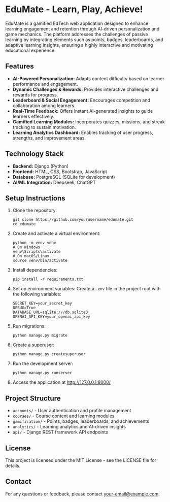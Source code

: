 # EduMate - Learn, Play, Achieve!

EduMate is a gamified EdTech web application designed to enhance learning engagement and retention through AI-driven personalization and game mechanics. The platform addresses the challenges of passive learning by integrating elements such as points, badges, leaderboards, and adaptive learning insights, ensuring a highly interactive and motivating educational experience.

## Features

- **AI-Powered Personalization:** Adapts content difficulty based on learner performance and engagement.
- **Dynamic Challenges & Rewards:** Provides interactive challenges and rewards for progress.
- **Leaderboard & Social Engagement:** Encourages competition and collaboration among learners.
- **Real-Time Feedback:** Offers instant AI-generated insights to guide learners effectively.
- **Gamified Learning Modules:** Incorporates quizzes, missions, and streak tracking to sustain motivation.
- **Learning Analytics Dashboard:** Enables tracking of user progress, strengths, and improvement areas.

## Technology Stack

- **Backend:** Django (Python)
- **Frontend:** HTML, CSS, Bootstrap, JavaScript
- **Database:** PostgreSQL (SQLite for development)
- **AI/ML Integration:** Deepseek, ChatGPT

## Setup Instructions

1. Clone the repository:
   ```
   git clone https://github.com/yourusername/edumate.git
   cd edumate
   ```

2. Create and activate a virtual environment:
   ```
   python -m venv venv
   # On Windows
   venv\Scripts\activate
   # On macOS/Linux
   source venv/bin/activate
   ```

3. Install dependencies:
   ```
   pip install -r requirements.txt
   ```

4. Set up environment variables:
   Create a `.env` file in the project root with the following variables:
   ```
   SECRET_KEY=your_secret_key
   DEBUG=True
   DATABASE_URL=sqlite:///db.sqlite3
   OPENAI_API_KEY=your_openai_api_key
   ```

5. Run migrations:
   ```
   python manage.py migrate
   ```

6. Create a superuser:
   ```
   python manage.py createsuperuser
   ```

7. Run the development server:
   ```
   python manage.py runserver
   ```

8. Access the application at http://127.0.0.1:8000/

## Project Structure

- `accounts/` - User authentication and profile management
- `courses/` - Course content and learning modules
- `gamification/` - Points, badges, leaderboards, and achievements
- `analytics/` - Learning analytics and AI-driven insights
- `api/` - Django REST framework API endpoints

## License

This project is licensed under the MIT License - see the LICENSE file for details.

## Contact

For any questions or feedback, please contact [your-email@example.com](mailto:your-email@example.com). 